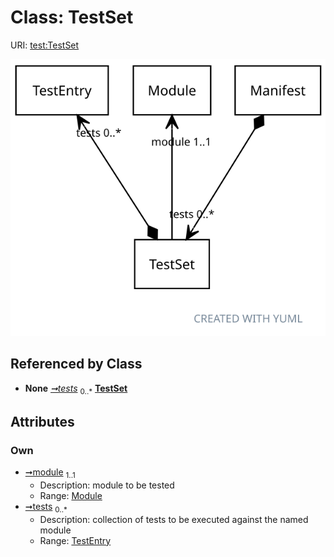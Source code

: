 
# Class: TestSet




URI: [test:TestSet](https://linkml.org/testing/TestSet)


[![img](images/TestSet.svg)](images/TestSet.svg)

## Referenced by Class

 *  **None** *[➞tests](manifest__tests.md)*  <sub>0..\*</sub>  **[TestSet](TestSet.md)**

## Attributes


### Own

 * [➞module](testSet__module.md)  <sub>1..1</sub>
     * Description: module to be tested
     * Range: [Module](Module.md)
 * [➞tests](testSet__tests.md)  <sub>0..\*</sub>
     * Description: collection of tests to be executed against the named module
     * Range: [TestEntry](TestEntry.md)
